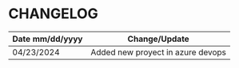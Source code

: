 
# CHANGELOG
| Date mm/dd/yyyy | Change/Update |
|--|--|
|04/23/2024|Added new proyect in azure devops|